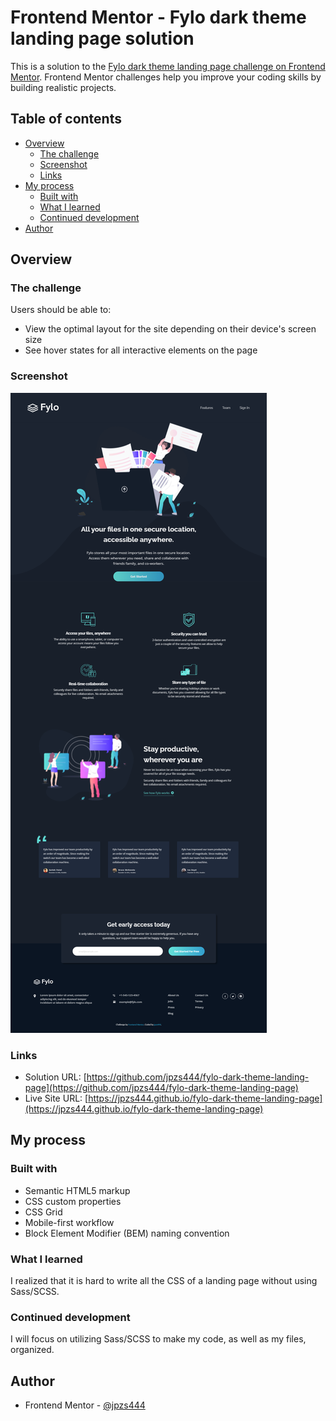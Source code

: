 # Frontend Mentor - Fylo dark theme landing page solution

This is a solution to the [Fylo dark theme landing page challenge on Frontend Mentor](https://www.frontendmentor.io/challenges/fylo-dark-theme-landing-page-5ca5f2d21e82137ec91a50fd). Frontend Mentor challenges help you improve your coding skills by building realistic projects. 

## Table of contents

- [Overview](#overview)
  - [The challenge](#the-challenge)
  - [Screenshot](#screenshot)
  - [Links](#links)
- [My process](#my-process)
  - [Built with](#built-with)
  - [What I learned](#what-i-learned)
  - [Continued development](#continued-development)
- [Author](#author)

## Overview

### The challenge

Users should be able to:

- View the optimal layout for the site depending on their device's screen size
- See hover states for all interactive elements on the page

### Screenshot

![](images/fylo-page.png)

### Links

- Solution URL: [https://github.com/jpzs444/fylo-dark-theme-landing-page](https://github.com/jpzs444/fylo-dark-theme-landing-page)
- Live Site URL: [https://jpzs444.github.io/fylo-dark-theme-landing-page](https://jpzs444.github.io/fylo-dark-theme-landing-page)

## My process

### Built with

- Semantic HTML5 markup
- CSS custom properties
- CSS Grid
- Mobile-first workflow
- Block Element Modifier (BEM) naming convention

### What I learned

I realized that it is hard to write all the CSS of a landing page without using Sass/SCSS.

### Continued development

I will focus on utilizing Sass/SCSS to make my code, as well as my files, organized.

## Author

- Frontend Mentor - [@jpzs444](https://www.frontendmentor.io/profile/jpzs444)

